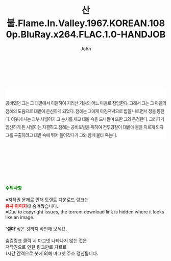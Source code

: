 ﻿---
layout: post
title:  "산불.Flame.In.Valley.1967.KOREAN.1080p.BluRay.x264.FLAC.1.0-HANDJOB"
author: John
categories: [ 영화 ]
tags: [  ]
image:  
description: "산불.Flame.In.Valley.1967.KOREAN.1080p.BluRay.x264.FLAC.1.0-HANDJOB torrent 정보 공유"
toc: true
toc_sticky: true
---

<br>
<div class="view-img">
<a class="view_image" href="https://torrentmobile59.com/bbs/view_image.php?fn=%2Fdata%2Ffile%2Fmovie%2F3659260999_GlJX4ZtI_5837c925c2703aa5df74053b6d3f9813851dbdfb.jpg" target="_blank"><img alt="" class="img-tag" content="https://torrentmobile59.com/data/file/movie/3659260999_GlJX4ZtI_5837c925c2703aa5df74053b6d3f9813851dbdfb.jpg" itemprop="image" src="https://torrentmobile59.com/data/file/movie/3659260999_GlJX4ZtI_5837c925c2703aa5df74053b6d3f9813851dbdfb.jpg"/></a></div><div class="view-content" itemprop="description">
<p><br/></p><div class="title_area" style="margin:0px 0px 9px;padding:0px;list-style:none;font-size:12px;font-family:'나눔고딕', NanumGothic, '돋움', Dotum, Helvetica, 'AppleSDGothicNeo-Medium', AppleGothic, sans-serif;height:30px;float:none;background-color:rgb(255,255,255);"><h4 class="h_story" style="margin:5px 10px 0px 0px;padding:0px;list-style:none;font-size:12px;font-family:'돋움', sans-serif;height:18px;width:49px;background:url(&quot;https://ssl.pstatic.net/static/movie/2020/10/h_tx_sp5.png&quot;) no-repeat 0px -17px;float:left;"><strong class="blind" style="margin:0px;padding:0px;list-style:none;font-size:0px;font-family:inherit;color:inherit;width:1px;height:1px;line-height:0;">줄거리</strong></h4></div><p class="con_tx" style="margin-top:-7px;margin-bottom:-6px;list-style:none;font-size:14px;font-family:'나눔고딕', NanumGothic, '돋움', Dotum, Helvetica, 'AppleSDGothicNeo-Medium', AppleGothic, sans-serif;color:rgb(51,51,51);background-image:url(&quot;https://ssl.pstatic.net/static/movie/2014/01/blank.gif&quot;);letter-spacing:-1px;line-height:25px;background-color:rgb(255,255,255);">공비였던 그는 그 대열에서 이탈하여 지리산 기슭의 어느 마을로 잠입한다. 그래서 그는 그 마을의 점례의 도움으로 대밭에 은신하게 되었다. 점례는 그에게 아침저녁으로 밥을 나르면서 정을 통한다. 이웃에 사는 과부 사월이가 그 눈치를 채고 대밭 속을 드나들며 또한 그와 통정한다. 그러다가 임신하게 된 사월이는 자결하고 점례는 공비토벌을 위하여 전투경찰이 대밭에 불을 지르게 되자 그를 구출하려고 대밭 속에 뛰어 들어갔다가 그와 함께 불타 죽는다.</p> </div>
    
<br><br><br><br><br><br><br>
<p data-ke-size="size16"><b><span style="color: green;">주의사항</span></b><br /><br />※저작권 문제로 인해 토렌트 다운로드 링크는<br /><b><span style="color: red;">유사 이미지</span></b>에 숨겨뒀습니다.<br />※Due to copyright issues, the torrent download link is hidden where it looks like an image.<br /><br /><b>'설마'</b>싶은 것까지 확인해 보세요.<br /><br />숨김링크 클릭 시 마그넷 나타나지 않는 것은<br />저작권으로 인한 링크만료 자료로<br />1시간 간격으로 봇에 의해 마그넷 주소 갱신됩니다.</p>
